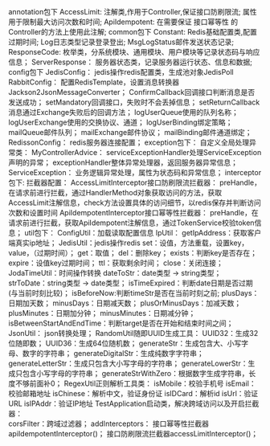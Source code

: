 annotation包下
    AccessLimit: 
        注解类,作用于Controller,保证接口防刷限流;
        属性用于限制最大访问次数和时间;
    ApiIdempotent:
        在需要保证 接口幂等性 的Controller的方法上使用此注解;
common包下
    Constant:
        Redis基础配置类,配置过期时间;
        Log日志类型记录登录登出;
        MsgLogStatus邮件发送状态记录;
    ResponseCode:
        枚举类，分系统模块、通用模块、用户模块等记录状态码与响应信息；
    ServerResponse：
        服务器状态类，记录服务器运行状态、信息和数据;
config包下
    JedisConfig：
        jedis操作redis配置类，生成池对象JedisPoll
    RabbitConfig：
        配置RedisTemplate，设置消息转换器Jackson2JsonMessageConverter；
            ConfirmCallback回调接口判断消息是否发送成功；
            setMandatory回调接口，失败时不会丢掉信息；
            setReturnCallback消息通过Exchange失败后的回调方法；
            logUserQueue使用的队列名称；
            logUserExchange使用的交换协议、通道；
            logUserBinding绑定策略；
            mailQueue邮件队列；
            mailExchange邮件协议；
            mailBinding邮件通道绑定；
    RedissonConfig：
        redis服务器连接配置；
exception包下：
    自定义全局处理异常类：
        MyControllerAdvice：
            serviceExceptionHandler处理ServiceException声明的异常；
            exceptionHandler整体异常处理器，返回服务器异常信息；
        ServiceException：
            业务逻辑异常处理，属性为状态码和异常信息；
interceptor包下:
    拦截器配置：
        AccessLimitInterceptor接口防刷限流拦截器：
            preHandle，在请求前进行拦截，通过HandlerMethod对象获取访问的方法，获取AccessLimit注解信息，check方法设置具体的访问细节，以redis保存并判断访问次数和设置时间
        ApiIdempotentInterceptor接口幂等性拦截器：
            preHandle，在请求前进行拦截，获取ApiIdempotent注解信息，通过TokenService校验token信息；
util包下：
    ConfigUtil：加载读取配置信息
    IpUtil：
        getIpAddress：获取客户端真实ip地址；
    JedisUtil：jedis操作redis
        set：设值，方法重载，设置key，value，（过期时间）；
        get：取值；
        del：删除key；
        exists：判断key是否存在；
        expire：设值key过期时间；
        ttl：获取剩余时间；
        close：关闭连接；
    JodaTimeUtil：时间操作转换
        dateToStr：date类型 -> string类型；
        strToDate：string类型 -> date类型；
        isTimeExpired：判断date日期是否过期(与当前时刻比较)；
        isBeforeNow:判断timeStr是否在当前时刻之前;
        plusDays：日期加天数；
        minusDays：日期减天数；
        plusOrMinusDays：加减天数；
        plusMinutes：日期加分钟；
        minusMinutes：日期减分钟；
        isBetweenStartAndEndTime：判断target是否在开始和结束时间之间；
    JsonUtil：
        json转换处理；
    RandomUtil随即UUID生成工具：
        UUID32：生成32位随即数；
        UUID36：生成64位随机数；
        generateStr：生成包含大、小写字母、数字的字符串；
        generateDigitalStr：生成纯数字字符串；
        generateLetterStr：生成只包含大小写字母的字符串；
        generateLowerStr：生成只包含小写字母的字符串；
        generateStrWithZero：根据数字生成字符串，长度不够前面补0；
    RegexUtil正则解析工具类：
        isMobile：校验手机号
        isEmail：校验邮箱地址
        isChinese：解析中文，验证身份证
        isIDCard：解析id
        isUrl：验证URL
        isIPAddr：验证IP地址
TestApplication启动类，解决跨域访问以及开启拦截器：   
    corsFilter：跨域过滤器；
    addInterceptors：
        接口幂等性拦截器apiIdempotentInterceptor()；
        接口防刷限流拦截器accessLimitInterceptor()；
        
        
                
            
            